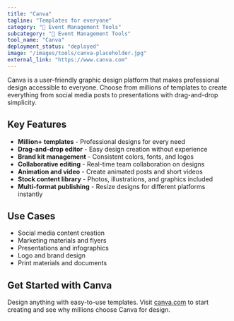 ```yaml
---
title: "Canva"
tagline: "Templates for everyone"
category: "🎪 Event Management Tools"
subcategory: "🎪 Event Management Tools"
tool_name: "Canva"
deployment_status: "deployed"
image: "/images/tools/canva-placeholder.jpg"
external_link: "https://www.canva.com"
---
```

Canva is a user-friendly graphic design platform that makes professional design accessible to everyone. Choose from millions of templates to create everything from social media posts to presentations with drag-and-drop simplicity.

## Key Features

- **Million+ templates** - Professional designs for every need
- **Drag-and-drop editor** - Easy design creation without experience
- **Brand kit management** - Consistent colors, fonts, and logos
- **Collaborative editing** - Real-time team collaboration on designs
- **Animation and video** - Create animated posts and short videos
- **Stock content library** - Photos, illustrations, and graphics included
- **Multi-format publishing** - Resize designs for different platforms instantly

## Use Cases

- Social media content creation
- Marketing materials and flyers
- Presentations and infographics
- Logo and brand design
- Print materials and documents

## Get Started with Canva

Design anything with easy-to-use templates. Visit [canva.com](https://www.canva.com) to start creating and see why millions choose Canva for design.